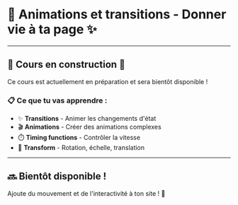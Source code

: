 # 🧱 Animations et transitions - Donner vie à ta page ✨

---

## 🚧 Cours en construction 🚧

Ce cours est actuellement en préparation et sera bientôt disponible !

### 📋 Ce que tu vas apprendre :

- ✨ **Transitions** - Animer les changements d'état
- 🎬 **Animations** - Créer des animations complexes
- ⏱️ **Timing functions** - Contrôler la vitesse
- 🎯 **Transform** - Rotation, échelle, translation

---

## 🔜 Bientôt disponible !

Ajoute du mouvement et de l'interactivité à ton site ! 🚀
